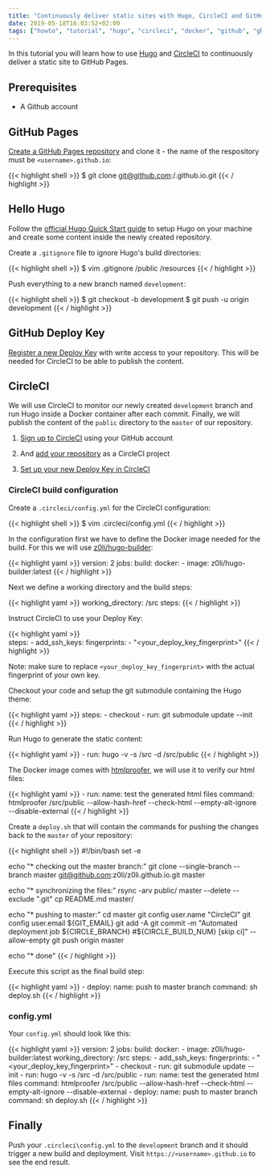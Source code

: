 ```yaml
---
title: "Continuously deliver static sites with Hugo, CircleCI and GitHub Pages"
date: 2019-05-18T16:03:52+02:00
tags: ["howto", "tutorial", "hugo", "circleci", "docker", "github", "gh-pages", "ci/cd"]
---
```


In this tutorial you will learn how to use [Hugo](https://gohugo.io) and [CircleCI](https://circleci.com) to continuously deliver a static site to GitHub Pages.

## Prerequisites

- A Github account

## GitHub Pages

[Create a GitHub Pages repository](https://pages.github.com/) and clone it - the name of the respository must be `<username>.github.io`:

{{< highlight shell >}}
$ git clone git@github.com:<username>/<username>.github.io.git
{{< / highlight >}}

## Hello Hugo

Follow the [official Hugo Quick Start guide](https://gohugo.io/getting-started/quick-start/) to setup Hugo on your machine and create some content inside the newly created repository.

Create a `.gitignore` file to ignore Hugo's build directories:

{{< highlight shell >}}
$ vim .gitignore 
/public
/resources
{{< / highlight >}}

Push everything to a new branch named `development`:

{{< highlight shell >}}
$ git checkout -b development
$ git push -u origin development
{{< / highlight >}}

## GitHub Deploy Key

[Register a new Deploy Key](https://developer.github.com/v3/guides/managing-deploy-keys/#deploy-keys) with write access to your repository. This will be needed for CircleCI to be able to publish the content.

## CircleCI

We will use CircleCI to monitor our newly created `development` branch and run Hugo inside a Docker container after each commit. Finally, we will publish the content of the `public` directory to the `master` of our repository.

1. [Sign up to CircleCI](https://circleci.com/signup/) using your GitHub account

2. And [add your repository](https://circleci.com/add-projects) as a CircleCI project

3. [Set up your new Deploy Key in CircleCI](https://circleci.com/docs/2.0/add-ssh-key/)

### CircleCI build configuration

Create a `.circleci/config.yml` for the CircleCI configuration:

{{< highlight shell >}}
$ vim .circleci/config.yml
{{< / highlight >}}

In the configuration first we have to define the Docker image needed for the build. For this we will use [z0li/hugo-builder](https://hub.docker.com/r/z0li/hugo-builder):

{{< highlight yaml >}}
version: 2
jobs:
  build:
    docker:
      - image: z0li/hugo-builder:latest
{{< / highlight >}}

Next we define a working directory and the build steps:

{{< highlight yaml >}}
    working_directory: /src
    steps:
{{< / highlight >}}

Instruct CircleCI to use your Deploy Key:

{{< highlight yaml >}}  
    steps:
      - add_ssh_keys:
          fingerprints:
            - "<your_deploy_key_fingerprint>"
{{< / highlight >}}

Note: make sure to replace `<your_deploy_key_fingerprint>` with the actual fingerprint of your own key.

Checkout your code and setup the git submodule containing the Hugo theme:

{{< highlight yaml >}}
    steps:
      - checkout
      - run: git submodule update --init
{{< / highlight >}}

Run Hugo to generate the static content:

{{< highlight yaml >}}
      - run: hugo -v -s /src -d /src/public
{{< / highlight >}}

The Docker image comes with [htmlproofer](https://github.com/gjtorikian/html-proofer), we will use it to verify our html files:

{{< highlight yaml >}}
      - run:
          name: test the generated html files
          command: htmlproofer /src/public --allow-hash-href --check-html --empty-alt-ignore --disable-external
{{< / highlight >}}

Create a `deploy.sh` that will contain the commands for pushing the changes back to the `master` of your repository:

{{< highlight shell >}}
#!/bin/bash
set -e

echo "* checking out the master branch:"
git clone --single-branch --branch master git@github.com:z0li/z0li.github.io.git master

echo "* synchronizing the files:"
rsync -arv public/ master --delete --exclude ".git"
cp README.md master/

echo "* pushing to master:"
cd master
git config user.name "CircleCI"
git config user.email ${GIT_EMAIL}
git add -A
git commit -m "Automated deployment job ${CIRCLE_BRANCH} #${CIRCLE_BUILD_NUM} [skip ci]" --allow-empty
git push origin master

echo "* done"
{{< / highlight >}}

Execute this script as the final build step:

{{< highlight yaml >}}
      - deploy:
          name: push to master branch
          command: sh deploy.sh
{{< / highlight >}}

### config.yml

Your `config.yml` should look like this:

{{< highlight yaml >}}
version: 2
jobs:
  build:
    docker:
      - image: z0li/hugo-builder:latest
    working_directory: /src
    steps:
      - add_ssh_keys:
          fingerprints:
            - "<your_deploy_key_fingerprint>"
      - checkout
      - run: git submodule update --init
      - run: hugo -v -s /src -d /src/public
      - run:
          name: test the generated html files
          command: htmlproofer /src/public --allow-hash-href --check-html --empty-alt-ignore --disable-external
      - deploy:
          name: push to master branch
          command: sh deploy.sh
{{< / highlight >}}

## Finally

Push your `.circleci\config.yml` to the `development` branch and it should trigger a new build and deployment. Visit `https://<username>.github.io` to see the end result.
